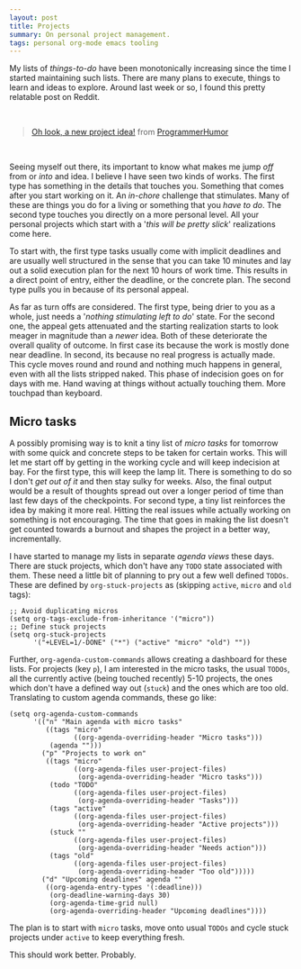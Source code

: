 ```yaml
---
layout: post
title: Projects
summary: On personal project management.
tags: personal org-mode emacs tooling
---
```


<span class="dropcap">M</span>y lists of *things-to-do* have been monotonically
increasing since the time I started maintaining such lists. There are
many plans to execute, things to learn and ideas to explore. Around last week or
so, I found this pretty relatable post on Reddit.

<br>
<blockquote class="reddit-card" data-card-created="1489396976"><a
href="https://www.reddit.com/r/ProgrammerHumor/comments/5x64jl/oh_look_a_new_project_idea/?ref=share&ref_source=embed">Oh
look, a new project idea!</a> from <a
href="http://www.reddit.com/r/ProgrammerHumor">ProgrammerHumor</a></blockquote>
<script async src="//embed.redditmedia.com/widgets/platform.js"
charset="UTF-8"></script>
<br>

Seeing myself out there, its important to know what makes me jump *off* from or
*into* and idea. I believe I have seen two kinds of works. The first type has
something in the details that touches you. Something that comes after you start
working on it. An *in-chore* challenge that stimulates. Many of these are things
you do for a living or something that you *have to do*. The second type touches you
directly on a more personal level. All your personal projects which start with a
'*this will be pretty slick*' realizations come here.

To start with, the first type tasks usually come with implicit deadlines
and are usually well structured in the sense that you can take 10 minutes and
lay out a solid execution plan for the next 10 hours of work time. This results
in a direct point of entry, either the deadline, or the concrete plan. The
second type pulls you in because of its personal appeal.

As far as turn offs are considered. The first type, being drier to you as a
whole, just needs a '*nothing stimulating left to do*' state. For the second
one, the appeal gets attenuated and the starting realization starts to look
meager in magnitude than a *newer* idea. Both of these deteriorate the overall
quality of outcome. In first case its because the work is mostly done near deadline.
In second, its because no real progress is actually made. This cycle moves round
and round and nothing much happens in general, even with all the lists stripped
naked. This phase of indecision goes on for days with me. Hand waving at things
without actually touching them. More touchpad than keyboard.

## Micro tasks

A possibly promising way is to knit a tiny list of *micro tasks* for tomorrow
with some quick and concrete steps to be taken for certain works. This will let
me start off by getting in the working cycle and will keep indecision at bay.
For the first type, this will keep the lamp lit. There is something to do so I
don't *get out of it* and then stay sulky for weeks. Also, the final output would
be a result of thoughts spread out over a longer period of time than last few
days of the checkpoints. For second type, a tiny list reinforces the idea by
making it more real. Hitting the real issues while actually working on something
is not encouraging. The time that goes in making the list doesn't get counted
towards a burnout and shapes the project in a better way, incrementally.

I have started to manage my lists in separate *agenda views* these days. There
are stuck projects, which don't have any `TODO` state associated with them.
These need a little bit of planning to pry out a few well defined `TODOs`. These
are defined by `org-stuck-projects` as (skipping `active`, `micro` and `old` tags):

```elisp
;; Avoid duplicating micros
(setq org-tags-exclude-from-inheritance '("micro"))
;; Define stuck projects
(setq org-stuck-projects
      '("+LEVEL=1/-DONE" ("*") ("active" "micro" "old") ""))
```

Further, `org-agenda-custom-commands` allows creating a dashboard for these
lists. For projects (key `p`), I am interested in the micro tasks, the usual
`TODOs`, all the currently active (being touched recently) 5-10 projects, the
ones which don't have a defined way out (`stuck`) and the ones which are too
old. Translating to custom agenda commands, these go like:

```elisp
(setq org-agenda-custom-commands
      '(("n" "Main agenda with micro tasks"
         ((tags "micro"
                ((org-agenda-overriding-header "Micro tasks")))
          (agenda "")))
        ("p" "Projects to work on"
         ((tags "micro"
                ((org-agenda-files user-project-files)
                 (org-agenda-overriding-header "Micro tasks")))
          (todo "TODO"
                ((org-agenda-files user-project-files)
                 (org-agenda-overriding-header "Tasks")))
          (tags "active"
                ((org-agenda-files user-project-files)
                 (org-agenda-overriding-header "Active projects")))
          (stuck ""
                ((org-agenda-files user-project-files)
                 (org-agenda-overriding-header "Needs action")))
          (tags "old"
                ((org-agenda-files user-project-files)
                 (org-agenda-overriding-header "Too old")))))
        ("d" "Upcoming deadlines" agenda ""
         ((org-agenda-entry-types '(:deadline)))
          (org-deadline-warning-days 30)
          (org-agenda-time-grid null)
          (org-agenda-overriding-header "Upcoming deadlines"))))
```

The plan is to start with `micro` tasks, move onto usual `TODOs` and cycle stuck
projects under `active` to keep everything fresh.

This should work better. Probably.
